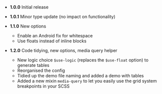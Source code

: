 * **1.0.0** Initial release

* **1.0.1** Minor type update (no impact on functionality)

* **1.1.0** New options
    * Enable an Android fix for whitespace
    * Use floats instead of inline blocks

* **1.2.0** Code tidying, new options, media query helper
    * New logic choice `$use-logic` (replaces the `$use-float` option) to generate tables
    * Reorganised the config
    * Tidied up the demo file naming and added a demo with tables
    * Added a new mixin `media-query` to let you easily use the grid system breakpoints in your SCSS